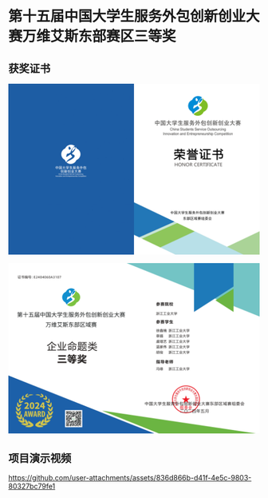 # 第十五届中国大学生服务外包创新创业大赛万维艾斯东部赛区三等奖

## 获奖证书
![服务外包证书_page-0001](./pic/服务外包证书_page-0001.jpg)

![服务外包证书_page-0002](./pic/服务外包证书_page-0002.jpg)

## 项目演示视频
https://github.com/user-attachments/assets/836d866b-d41f-4e5c-9803-80327bc79fe1

